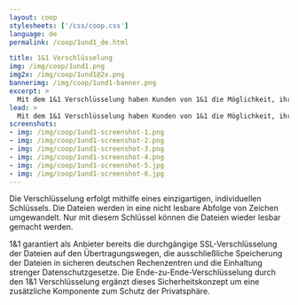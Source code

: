 ```yaml
---
layout: coop
stylesheets: ['/css/coop.css']
language: de
permalink: /coop/1und1_de.html

title: 1&1 Verschlüsselung
img: /img/coop/1und1.png
img2x: /img/coop/1und1@2x.png
bannerimg: /img/coop/1und1-banner.png
excerpt: >
  Mit dem 1&1 Verschlüsselung haben Kunden von 1&1 die Möglichkeit, ihre sensiblen Dateien vor dem Upload ganz einfach und schnell zu verschlüsseln. Auf Basis von Cryptomator sind zwei Apps und eine Windows-Applikation entstanden, die eine clientseitige Verschlüsselung auf dem Gerät ermöglichen.
lead: >
  Mit dem 1&1 Verschlüsselung haben Kunden von 1&1 die Möglichkeit, ihre sensiblen Dateien vor dem Upload ganz einfach und schnell zu verschlüsseln. Auf Basis von Cryptomator sind zwei Apps und eine Windows-Applikation entstanden, die eine clientseitige und komfortable Verschlüsselung auf dem Gerät ermöglichen.
screenshots:
- img: /img/coop/1und1-screenshot-1.png
- img: /img/coop/1und1-screenshot-2.png
- img: /img/coop/1und1-screenshot-3.png
- img: /img/coop/1und1-screenshot-4.png
- img: /img/coop/1und1-screenshot-5.jpg
- img: /img/coop/1und1-screenshot-6.jpg
---
```

Die Verschlüsselung erfolgt mithilfe eines einzigartigen, individuellen Schlüssels. Die Dateien werden in eine nicht lesbare Abfolge von Zeichen umgewandelt. Nur mit diesem Schlüssel können die Dateien wieder lesbar gemacht werden.

1&1 garantiert als Anbieter bereits die durchgängige SSL-Verschlüsselung der Dateien auf den Übertragungswegen, die ausschließliche Speicherung der Dateien in sicheren deutschen Rechenzentren und die Einhaltung strenger Datenschutzgesetze. Die Ende-zu-Ende-Verschlüsselung durch den 1&1 Verschlüsselung ergänzt dieses Sicherheitskonzept um eine zusätzliche Komponente zum Schutz der Privatsphäre.
